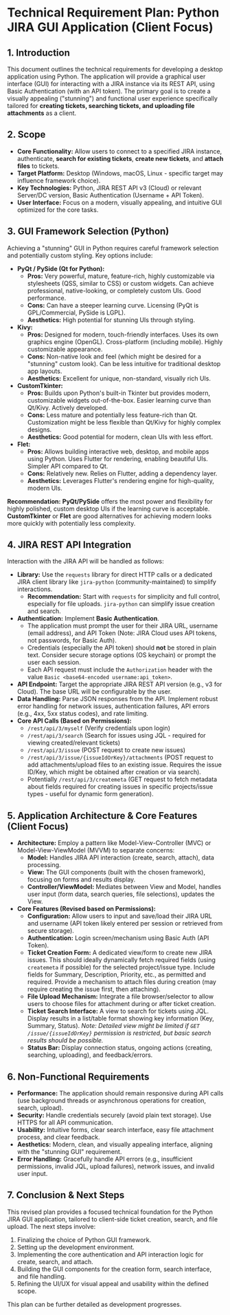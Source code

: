 # Technical Requirement Plan: Python JIRA GUI Application (Client Focus)

## 1. Introduction

This document outlines the technical requirements for developing a desktop application using Python. The application will provide a graphical user interface (GUI) for interacting with a JIRA instance via its REST API, using Basic Authentication (with an API token). The primary goal is to create a visually appealing ("stunning") and functional user experience specifically tailored for **creating tickets, searching tickets, and uploading file attachments** as a client.

## 2. Scope

*   **Core Functionality:** Allow users to connect to a specified JIRA instance, authenticate, **search for existing tickets**, **create new tickets**, and **attach files** to tickets.
*   **Target Platform:** Desktop (Windows, macOS, Linux - specific target may influence framework choice).
*   **Key Technologies:** Python, JIRA REST API v3 (Cloud) or relevant Server/DC version, Basic Authentication (Username + API Token).
*   **User Interface:** Focus on a modern, visually appealing, and intuitive GUI optimized for the core tasks.

## 3. GUI Framework Selection (Python)

Achieving a "stunning" GUI in Python requires careful framework selection and potentially custom styling. Key options include:

*   **PyQt / PySide (Qt for Python):**
    *   **Pros:** Very powerful, mature, feature-rich, highly customizable via stylesheets (QSS, similar to CSS) or custom widgets. Can achieve professional, native-looking, or completely custom UIs. Good performance.
    *   **Cons:** Can have a steeper learning curve. Licensing (PyQt is GPL/Commercial, PySide is LGPL).
    *   **Aesthetics:** High potential for stunning UIs through styling.
*   **Kivy:**
    *   **Pros:** Designed for modern, touch-friendly interfaces. Uses its own graphics engine (OpenGL). Cross-platform (including mobile). Highly customizable appearance.
    *   **Cons:** Non-native look and feel (which might be desired for a "stunning" custom look). Can be less intuitive for traditional desktop app layouts.
    *   **Aesthetics:** Excellent for unique, non-standard, visually rich UIs.
*   **CustomTkinter:**
    *   **Pros:** Builds upon Python's built-in Tkinter but provides modern, customizable widgets out-of-the-box. Easier learning curve than Qt/Kivy. Actively developed.
    *   **Cons:** Less mature and potentially less feature-rich than Qt. Customization might be less flexible than Qt/Kivy for highly complex designs.
    *   **Aesthetics:** Good potential for modern, clean UIs with less effort.
*   **Flet:**
    *   **Pros:** Allows building interactive web, desktop, and mobile apps using Python. Uses Flutter for rendering, enabling beautiful UIs. Simpler API compared to Qt.
    *   **Cons:** Relatively new. Relies on Flutter, adding a dependency layer.
    *   **Aesthetics:** Leverages Flutter's rendering engine for high-quality, modern UIs.

**Recommendation:** **PyQt/PySide** offers the most power and flexibility for highly polished, custom desktop UIs if the learning curve is acceptable. **CustomTkinter** or **Flet** are good alternatives for achieving modern looks more quickly with potentially less complexity.

## 4. JIRA REST API Integration

Interaction with the JIRA API will be handled as follows:

*   **Library:** Use the `requests` library for direct HTTP calls or a dedicated JIRA client library like `jira-python` (community-maintained) to simplify interactions.
    *   **Recommendation:** Start with `requests` for simplicity and full control, especially for file uploads. `jira-python` can simplify issue creation and search.
*   **Authentication:** Implement **Basic Authentication**.
    *   The application must prompt the user for their JIRA URL, username (email address), and API Token (Note: JIRA Cloud uses API tokens, not passwords, for Basic Auth).
    *   Credentials (especially the API token) should **not** be stored in plain text. Consider secure storage options (OS keychain) or prompt the user each session.
    *   Each API request must include the `Authorization` header with the value `Basic <base64-encoded username:api_token>`.
*   **API Endpoint:** Target the appropriate JIRA REST API version (e.g., v3 for Cloud). The base URL will be configurable by the user.
*   **Data Handling:** Parse JSON responses from the API. Implement robust error handling for network issues, authentication failures, API errors (e.g., 4xx, 5xx status codes), and rate limiting.
*   **Core API Calls (Based on Permissions):**
    *   `/rest/api/3/myself` (Verify credentials upon login)
    *   `/rest/api/3/search` (Search for issues using JQL - required for viewing created/relevant tickets)
    *   `/rest/api/3/issue` (POST request to create new issues)
    *   `/rest/api/3/issue/{issueIdOrKey}/attachments` (POST request to add attachments/upload files to an existing issue. Requires the issue ID/Key, which might be obtained after creation or via search).
    *   Potentially `/rest/api/3/createmeta` (GET request to fetch metadata about fields required for creating issues in specific projects/issue types - useful for dynamic form generation).

## 5. Application Architecture & Core Features (Client Focus)

*   **Architecture:** Employ a pattern like Model-View-Controller (MVC) or Model-View-ViewModel (MVVM) to separate concerns:
    *   **Model:** Handles JIRA API interaction (create, search, attach), data processing.
    *   **View:** The GUI components (built with the chosen framework), focusing on forms and results display.
    *   **Controller/ViewModel:** Mediates between View and Model, handles user input (form data, search queries, file selections), updates the View.
*   **Core Features (Revised based on Permissions):**
    *   **Configuration:** Allow users to input and save/load their JIRA URL and username (API token likely entered per session or retrieved from secure storage).
    *   **Authentication:** Login screen/mechanism using Basic Auth (API Token).
    *   **Ticket Creation Form:** A dedicated view/form to create new JIRA issues. This should ideally dynamically fetch required fields (using `createmeta` if possible) for the selected project/issue type. Include fields for Summary, Description, Priority, etc., as permitted and required. Provide a mechanism to attach files during creation (may require creating the issue first, then attaching).
    *   **File Upload Mechanism:** Integrate a file browser/selector to allow users to choose files for attachment during or after ticket creation.
    *   **Ticket Search Interface:** A view to search for tickets using JQL. Display results in a list/table format showing key information (Key, Summary, Status). *Note: Detailed view might be limited if `GET /issue/{issueIdOrKey}` permission is restricted, but basic search results should be possible.*
    *   **Status Bar:** Display connection status, ongoing actions (creating, searching, uploading), and feedback/errors.

## 6. Non-Functional Requirements

*   **Performance:** The application should remain responsive during API calls (use background threads or asynchronous operations for creation, search, upload).
*   **Security:** Handle credentials securely (avoid plain text storage). Use HTTPS for all API communication.
*   **Usability:** Intuitive forms, clear search interface, easy file attachment process, and clear feedback.
*   **Aesthetics:** Modern, clean, and visually appealing interface, aligning with the "stunning GUI" requirement.
*   **Error Handling:** Gracefully handle API errors (e.g., insufficient permissions, invalid JQL, upload failures), network issues, and invalid user input.

## 7. Conclusion & Next Steps

This revised plan provides a focused technical foundation for the Python JIRA GUI application, tailored to client-side ticket creation, search, and file upload. The next steps involve:

1.  Finalizing the choice of Python GUI framework.
2.  Setting up the development environment.
3.  Implementing the core authentication and API interaction logic for create, search, and attach.
4.  Building the GUI components for the creation form, search interface, and file handling.
5.  Refining the UI/UX for visual appeal and usability within the defined scope.

This plan can be further detailed as development progresses.
